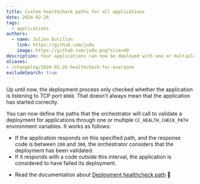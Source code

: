 ```yaml
---
title: Custom healthcheck paths for all applications
date: 2024-02-26
tags:
  - applications
authors:
  - name: Julien Durillon
    link: https://github.com/judu
    image: https://github.com/judu.png?size=40
description: Your applications can now be deployed with one or multiple custom healtchecks
aliases:
- /changelog/2024-02-26-healthcheck-for-everyone
excludeSearch: true
---
```


Up until now, the deployment process only checked whether the application is listening to TCP port `8080`. That doesn't always mean that the application has started correctly.

You can now define the paths that the orchestrator will call to validate a deployment for applications through one or multiple `CC_HEALTH_CHECK_PATH` environment variables. It works as follows:

* If the application responds on this specified path, and the response code is between `200` and `300`, the orchestrator considers that the deployment has been validated.
* If it responds with a code outside this interval, the application is considered to have failed its deployment.

- Read the documentation about [Deployment healthcheck path](/developers/doc/develop/healthcheck/) 📖

